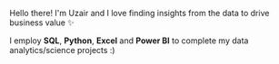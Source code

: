 Hello there! I'm Uzair and I love finding insights from the data to drive business value ✨

I employ **SQL**, **Python**, **Excel** and **Power BI** to complete my data analytics/science projects :) 



<!---
UzairSohail705/UzairSohail705 is a ✨ special ✨ repository because its `README.md` (this file) appears on your GitHub profile.
You can click the Preview link to take a look at your changes.
--->
